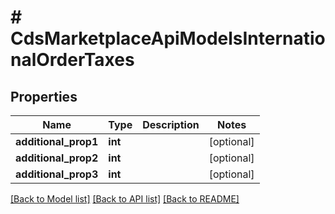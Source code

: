 # # CdsMarketplaceApiModelsInternationalOrderTaxes

## Properties

Name | Type | Description | Notes
------------ | ------------- | ------------- | -------------
**additional_prop1** | **int** |  | [optional]
**additional_prop2** | **int** |  | [optional]
**additional_prop3** | **int** |  | [optional]

[[Back to Model list]](../../README.md#models) [[Back to API list]](../../README.md#endpoints) [[Back to README]](../../README.md)
